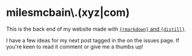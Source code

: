 # milesmcbain\\.(xyz|com)

This is the back end of my website made with [`{rmarkdown}` and `{distill}`](https://rstudio.github.io/distill/blog.html).

I have a few ideas for my next post tagged in the on the issues page. If you're keen to read it comment or give me a thumbs up!


